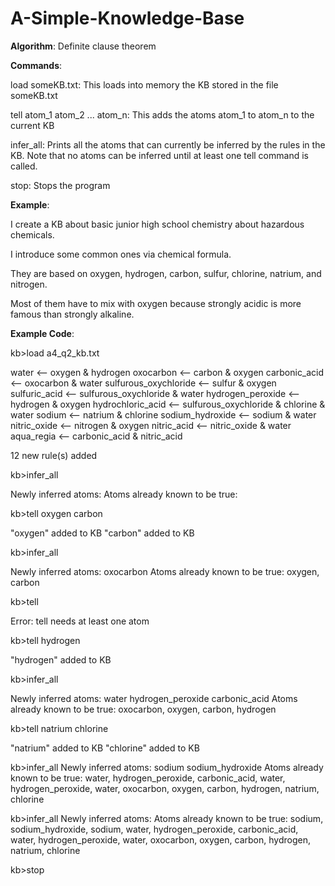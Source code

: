 # A-Simple-Knowledge-Base

<B>Algorithm</B>: 
Definite clause theorem

<B>Commands</B>:

load someKB.txt: This loads into memory the KB stored in the file someKB.txt

tell atom_1 atom_2 ... atom_n: This adds the atoms atom_1 to atom_n to the current KB

infer_all: Prints all the atoms that can currently be inferred by the rules in the KB. Note that no atoms can be inferred until at least one tell command is called.

stop: Stops the program



<B>Example</B>:

I create a KB about basic junior high school chemistry about hazardous chemicals.

I introduce some common ones via chemical formula.

They are based on oxygen, hydrogen, carbon, sulfur, chlorine, natrium, and nitrogen.

Most of them have to mix with oxygen because strongly acidic is more famous than strongly alkaline.

<B>Example Code</B>:

kb>load a4_q2_kb.txt

water <-- oxygen & hydrogen 
oxocarbon <-- carbon & oxygen
carbonic_acid <-- oxocarbon & water
sulfurous_oxychloride <-- sulfur & oxygen
sulfuric_acid <-- sulfurous_oxychloride & water
hydrogen_peroxide <-- hydrogen & oxygen
hydrochloric_acid <-- sulfurous_oxychloride & chlorine & water
sodium <-- natrium & chlorine
sodium_hydroxide <-- sodium & water
nitric_oxide <-- nitrogen & oxygen
nitric_acid <-- nitric_oxide & water
aqua_regia <-- carbonic_acid & nitric_acid

12 new rule(s) added

kb>infer_all

Newly inferred atoms:
	<none>
Atoms already known to be true:
	<none>

kb>tell oxygen carbon

"oxygen" added to KB
"carbon" added to KB

kb>infer_all

Newly inferred atoms:
	 oxocarbon
Atoms already known to be true:
	 oxygen, carbon

kb>tell

Error: tell needs at least one atom

kb>tell hydrogen

"hydrogen" added to KB

kb>infer_all

Newly inferred atoms:
	 water hydrogen_peroxide carbonic_acid
Atoms already known to be true:
	 oxocarbon, oxygen, carbon, hydrogen

kb>tell natrium chlorine

"natrium" added to KB
"chlorine" added to KB

kb>infer_all
Newly inferred atoms:
	 sodium sodium_hydroxide
Atoms already known to be true:
	 water, hydrogen_peroxide, carbonic_acid, water, hydrogen_peroxide, water, oxocarbon, oxygen, carbon, hydrogen, natrium, chlorine

kb>infer_all
Newly inferred atoms:
	<none>
Atoms already known to be true:
	 sodium, sodium_hydroxide, sodium, water, hydrogen_peroxide, carbonic_acid, water, hydrogen_peroxide, water, oxocarbon, oxygen, carbon, hydrogen, natrium, chlorine

kb>stop

